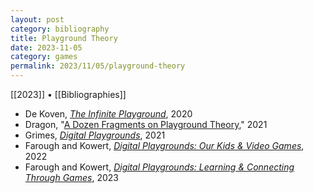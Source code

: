 ```yaml
---
layout: post
category: bibliography
title: Playground Theory
date: 2023-11-05
category: games
permalink: 2023/11/05/playground-theory
---
```


[[2023]] • [[Bibliographies]]

* De Koven, [*The Infinite Playground*](https://mitpress.mit.edu/9780262543866/the-infinite-playground/), 2020
* Dragon, "[A Dozen Fragments on Playground Theory](https://possumcreek.medium.com/a-dozen-fragments-on-playground-theory-684104bcb4ab)," 2021
* Grimes, [*Digital Playgrounds*](https://utorontopress.com/9781442615564/digital-playgrounds/), 2021
* Farough and Kowert, [*Digital Playgrounds: Our Kids & Video Games*](https://press.etc.cmu.edu/books/digital-playgrounds/1), 2022
* Farough and Kowert, [*Digital Playgrounds: Learning & Connecting Through Games*](https://press.etc.cmu.edu/books/digital-playgrounds/2), 2023
